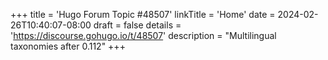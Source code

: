 +++
title = 'Hugo Forum Topic #48507'
linkTitle = 'Home'
date = 2024-02-26T10:40:07-08:00
draft = false
details = 'https://discourse.gohugo.io/t/48507'
description = "Multilingual taxonomies after 0.112"
+++
